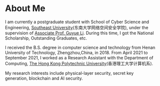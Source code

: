 # About Me
I am currently a postgraduate student with School of Cyber Science and Engineering, [Southeast University](seu.edu.cn/english/main.htm)(东南大学网络空间安全学院), under the supervision of [Associate Prof. Guyue Li](https://www.researchgate.net/profile/Li-Guyue). During this time, I got the National Scholarship, Outstanding Graduates, etc.

I received the B.S. degree in computer science and technology from Henan University of Technology, Zhengzhou,China, in 2018. From April 2021 to September 2021, I worked as a Research Assistant with the Department of Computing, [The Hong Kong Polytechnic University](https://www.polyu.edu.hk/)(香港理工大学计算机系). 

My research interests include physical-layer security, secret key generation, blockchain and AI security.
